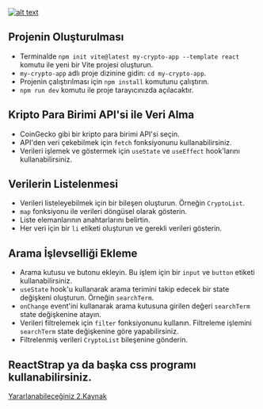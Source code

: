[![alt text](https://i.ytimg.com/vi/DLvcmdBgT7k/hq720.jpg)](https://www.youtube.com/watch?v=DLvcmdBgT7k)

## Projenin Oluşturulması

* Terminalde `npm init vite@latest my-crypto-app --template react` komutu ile yeni bir Vite projesi oluşturun.
* `my-crypto-app` adlı proje dizinine gidin: `cd my-crypto-app`.
* Projenin çalıştırılması için `npm install` komutunu çalıştırın.
* `npm run dev` komutu ile proje tarayıcınızda açılacaktır.

## Kripto Para Birimi API'si ile Veri Alma
* CoinGecko gibi bir kripto para birimi API'si seçin.
* API'den veri çekebilmek için `fetch` fonksiyonunu kullanabilirsiniz.
* Verileri işlemek ve göstermek için `useState` ve `useEffect` hook'larını kullanabilirsiniz.

## Verilerin Listelenmesi
* Verileri listeleyebilmek için bir bileşen oluşturun. Örneğin `CryptoList`.
* `map` fonksiyonu ile verileri döngüsel olarak gösterin.
* Liste elemanlarının anahtarlarını belirtin.
* Her veri için bir `li` etiketi oluşturun ve gerekli verileri gösterin.

## Arama İşlevselliği Ekleme
* Arama kutusu ve butonu ekleyin. Bu işlem için bir `input` ve `button` etiketi kullanabilirsiniz.
* `useState` hook'u kullanarak arama terimini takip edecek bir state değişkeni oluşturun. Örneğin `searchTerm`.
* `onChange` event'ini kullanarak arama kutusuna girilen değeri `searchTerm` state değişkenine atayın.
* Verileri filtrelemek için `filter` fonksiyonunu kullanın. Filtreleme işlemini `searchTerm` state değişkenine göre yapabilirsiniz.
* Filtrelenmiş verileri `CryptoList` bileşenine gönderin.

## ReactStrap ya da başka css programı kullanabilirsiniz.

[Yararlanabileceğiniz 2.Kaynak](https://dev.to/rowlinsonmike/cryptotracker-in-70-lines-of-code-4jh9)
